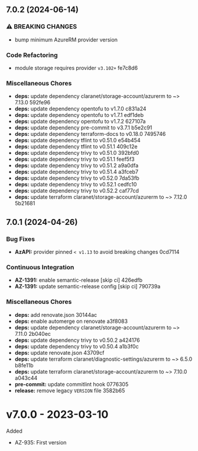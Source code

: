 ## 7.0.2 (2024-06-14)


### ⚠ BREAKING CHANGES

* bump minimum AzureRM provider version

### Code Refactoring

* module storage requires provider `v3.102+` fe7c8d6


### Miscellaneous Chores

* **deps:** update dependency claranet/storage-account/azurerm to ~> 7.13.0 592fe96
* **deps:** update dependency opentofu to v1.7.0 c831a24
* **deps:** update dependency opentofu to v1.7.1 edf1deb
* **deps:** update dependency opentofu to v1.7.2 627107a
* **deps:** update dependency pre-commit to v3.7.1 b5e2c91
* **deps:** update dependency terraform-docs to v0.18.0 7495746
* **deps:** update dependency tflint to v0.51.0 e54b454
* **deps:** update dependency tflint to v0.51.1 409c12e
* **deps:** update dependency trivy to v0.51.0 392bfd0
* **deps:** update dependency trivy to v0.51.1 feef5f3
* **deps:** update dependency trivy to v0.51.2 a9a0dfa
* **deps:** update dependency trivy to v0.51.4 a3fceb7
* **deps:** update dependency trivy to v0.52.0 7da53fb
* **deps:** update dependency trivy to v0.52.1 cedfc10
* **deps:** update dependency trivy to v0.52.2 caf77cd
* **deps:** update terraform claranet/storage-account/azurerm to ~> 7.12.0 5b21681

## 7.0.1 (2024-04-26)


### Bug Fixes

* **AzAPI:** provider pinned `< v1.13` to avoid breaking changes 0cd7114


### Continuous Integration

* **AZ-1391:** enable semantic-release [skip ci] 426edfb
* **AZ-1391:** update semantic-release config [skip ci] 790739a


### Miscellaneous Chores

* **deps:** add renovate.json 30144ac
* **deps:** enable automerge on renovate a3f8083
* **deps:** update dependency claranet/storage-account/azurerm to ~> 7.11.0 2b040ec
* **deps:** update dependency trivy to v0.50.2 a424176
* **deps:** update dependency trivy to v0.50.4 a1b3f0c
* **deps:** update renovate.json 43709cf
* **deps:** update terraform claranet/diagnostic-settings/azurerm to ~> 6.5.0 b8fe11b
* **deps:** update terraform claranet/storage-account/azurerm to ~> 7.10.0 a043c44
* **pre-commit:** update commitlint hook 0776305
* **release:** remove legacy `VERSION` file 3582b65

# v7.0.0 - 2023-03-10

Added
  * AZ-935: First version

